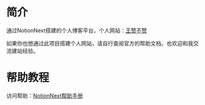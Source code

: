 # 简介

通过NotionNext搭建的个人博客平台，个人网站：[王赞不赞](https://wangjiazan.com)  

如果你也想通过此项目搭建个人网站，请自行查阅官方的帮助文档，也欢迎和我交流建站经验。

# 帮助教程

访问帮助：[NotionNext帮助手册](https://docs.tangly1024.com/) 
